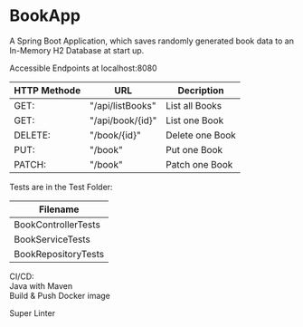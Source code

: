 # BookApp
A Spring Boot Application, which saves randomly generated book data to an In-Memory H2 Database at start up.  
  
  
Accessible Endpoints at localhost:8080  
  
| HTTP Methode | URL | Decription |
| --- | --- | --- |
| GET: | "/api/listBooks" | List all Books
| GET: | "/api/book/{id}" | List one Book
| DELETE: | "/book/{id}" | Delete one Book
| PUT: | "/book" | Put one Book
| PATCH: | "/book" | Patch one Book
  
  
Tests are in the Test Folder:  
  
| Filename |
| --- |
| BookControllerTests |
| BookServiceTests |
| BookRepositoryTests |
  
  
CI/CD:  
Java with Maven  
Build & Push Docker image  
  
Super Linter